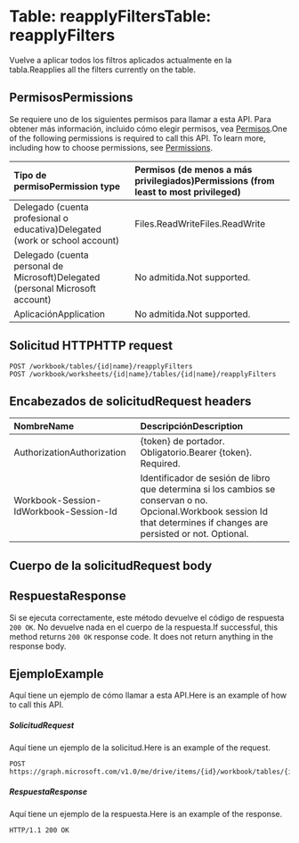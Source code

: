 # <a name="table-reapplyfilters"></a><span data-ttu-id="651c0-101">Table: reapplyFilters</span><span class="sxs-lookup"><span data-stu-id="651c0-101">Table: reapplyFilters</span></span>

<span data-ttu-id="651c0-102">Vuelve a aplicar todos los filtros aplicados actualmente en la tabla.</span><span class="sxs-lookup"><span data-stu-id="651c0-102">Reapplies all the filters currently on the table.</span></span>
## <a name="permissions"></a><span data-ttu-id="651c0-103">Permisos</span><span class="sxs-lookup"><span data-stu-id="651c0-103">Permissions</span></span>
<span data-ttu-id="651c0-p101">Se requiere uno de los siguientes permisos para llamar a esta API. Para obtener más información, incluido cómo elegir permisos, vea [Permisos](../../../concepts/permissions_reference.md).</span><span class="sxs-lookup"><span data-stu-id="651c0-p101">One of the following permissions is required to call this API. To learn more, including how to choose permissions, see [Permissions](../../../concepts/permissions_reference.md).</span></span>

|<span data-ttu-id="651c0-106">Tipo de permiso</span><span class="sxs-lookup"><span data-stu-id="651c0-106">Permission type</span></span>      | <span data-ttu-id="651c0-107">Permisos (de menos a más privilegiados)</span><span class="sxs-lookup"><span data-stu-id="651c0-107">Permissions (from least to most privileged)</span></span>              |
|:--------------------|:---------------------------------------------------------|
|<span data-ttu-id="651c0-108">Delegado (cuenta profesional o educativa)</span><span class="sxs-lookup"><span data-stu-id="651c0-108">Delegated (work or school account)</span></span> | <span data-ttu-id="651c0-109">Files.ReadWrite</span><span class="sxs-lookup"><span data-stu-id="651c0-109">Files.ReadWrite</span></span>    |
|<span data-ttu-id="651c0-110">Delegado (cuenta personal de Microsoft)</span><span class="sxs-lookup"><span data-stu-id="651c0-110">Delegated (personal Microsoft account)</span></span> | <span data-ttu-id="651c0-111">No admitida.</span><span class="sxs-lookup"><span data-stu-id="651c0-111">Not supported.</span></span>    |
|<span data-ttu-id="651c0-112">Aplicación</span><span class="sxs-lookup"><span data-stu-id="651c0-112">Application</span></span> | <span data-ttu-id="651c0-113">No admitida.</span><span class="sxs-lookup"><span data-stu-id="651c0-113">Not supported.</span></span> |

## <a name="http-request"></a><span data-ttu-id="651c0-114">Solicitud HTTP</span><span class="sxs-lookup"><span data-stu-id="651c0-114">HTTP request</span></span>
<!-- { "blockType": "ignored" } -->
```http
POST /workbook/tables/{id|name}/reapplyFilters
POST /workbook/worksheets/{id|name}/tables/{id|name}/reapplyFilters

```
## <a name="request-headers"></a><span data-ttu-id="651c0-115">Encabezados de solicitud</span><span class="sxs-lookup"><span data-stu-id="651c0-115">Request headers</span></span>
| <span data-ttu-id="651c0-116">Nombre</span><span class="sxs-lookup"><span data-stu-id="651c0-116">Name</span></span>       | <span data-ttu-id="651c0-117">Descripción</span><span class="sxs-lookup"><span data-stu-id="651c0-117">Description</span></span>|
|:---------------|:----------|
| <span data-ttu-id="651c0-118">Authorization</span><span class="sxs-lookup"><span data-stu-id="651c0-118">Authorization</span></span>  | <span data-ttu-id="651c0-p102">{token} de portador. Obligatorio.</span><span class="sxs-lookup"><span data-stu-id="651c0-p102">Bearer {token}. Required.</span></span> |
| <span data-ttu-id="651c0-121">Workbook-Session-Id</span><span class="sxs-lookup"><span data-stu-id="651c0-121">Workbook-Session-Id</span></span>  | <span data-ttu-id="651c0-p103">Identificador de sesión de libro que determina si los cambios se conservan o no. Opcional.</span><span class="sxs-lookup"><span data-stu-id="651c0-p103">Workbook session Id that determines if changes are persisted or not. Optional.</span></span>|

## <a name="request-body"></a><span data-ttu-id="651c0-124">Cuerpo de la solicitud</span><span class="sxs-lookup"><span data-stu-id="651c0-124">Request body</span></span>

## <a name="response"></a><span data-ttu-id="651c0-125">Respuesta</span><span class="sxs-lookup"><span data-stu-id="651c0-125">Response</span></span>

<span data-ttu-id="651c0-p104">Si se ejecuta correctamente, este método devuelve el código de respuesta `200 OK`. No devuelve nada en el cuerpo de la respuesta.</span><span class="sxs-lookup"><span data-stu-id="651c0-p104">If successful, this method returns `200 OK` response code. It does not return anything in the response body.</span></span>

## <a name="example"></a><span data-ttu-id="651c0-128">Ejemplo</span><span class="sxs-lookup"><span data-stu-id="651c0-128">Example</span></span>
<span data-ttu-id="651c0-129">Aquí tiene un ejemplo de cómo llamar a esta API.</span><span class="sxs-lookup"><span data-stu-id="651c0-129">Here is an example of how to call this API.</span></span>
##### <a name="request"></a><span data-ttu-id="651c0-130">Solicitud</span><span class="sxs-lookup"><span data-stu-id="651c0-130">Request</span></span>
<span data-ttu-id="651c0-131">Aquí tiene un ejemplo de la solicitud.</span><span class="sxs-lookup"><span data-stu-id="651c0-131">Here is an example of the request.</span></span>
<!-- {
  "blockType": "request",
  "name": "table_reapplyfilters"
}-->
```http
POST https://graph.microsoft.com/v1.0/me/drive/items/{id}/workbook/tables/{id|name}/reapplyFilters
```

##### <a name="response"></a><span data-ttu-id="651c0-132">Respuesta</span><span class="sxs-lookup"><span data-stu-id="651c0-132">Response</span></span>
<span data-ttu-id="651c0-133">Aquí tiene un ejemplo de la respuesta.</span><span class="sxs-lookup"><span data-stu-id="651c0-133">Here is an example of the response.</span></span> 
<!-- {
  "blockType": "response",
  "truncated": true
} -->
```http
HTTP/1.1 200 OK
```

<!-- uuid: 8fcb5dbc-d5aa-4681-8e31-b001d5168d79
2015-10-25 14:57:30 UTC -->
<!-- {
  "type": "#page.annotation",
  "description": "Table: reapplyFilters",
  "keywords": "",
  "section": "documentation",
  "tocPath": ""
}-->